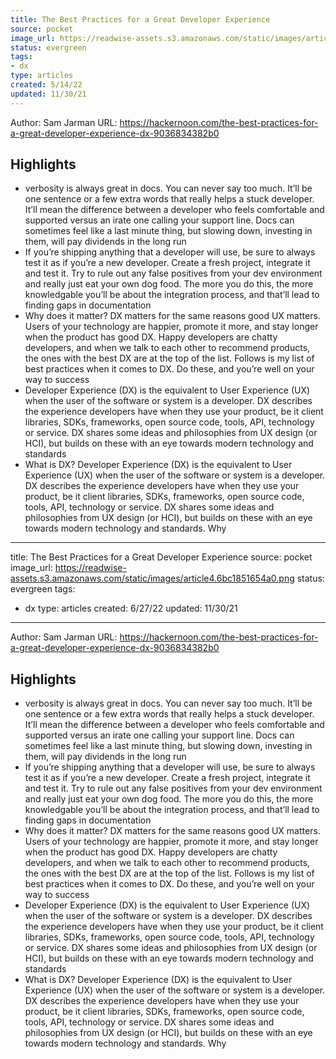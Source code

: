 ```yaml
---
title: The Best Practices for a Great Developer Experience
source: pocket
image_url: https://readwise-assets.s3.amazonaws.com/static/images/article4.6bc1851654a0.png
status: evergreen
tags: 
- dx 
type: articles
created: 5/14/22
updated: 11/30/21
---
```


Author: Sam Jarman
URL: https://hackernoon.com/the-best-practices-for-a-great-developer-experience-dx-9036834382b0

## Highlights
- verbosity is always great in docs. You can never say too much. It’ll be one sentence or a few extra words that really helps a stuck developer. It’ll mean the difference between a developer who feels comfortable and supported versus an irate one calling your support line. Docs can sometimes feel like a last minute thing, but slowing down, investing in them, will pay dividends in the long run
- If you’re shipping anything that a developer will use, be sure to always test it as if you’re a new developer. Create a fresh project, integrate it and test it. Try to rule out any false positives from your dev environment and really just eat your own dog food. The more you do this, the more knowledgable you’ll be about the integration process, and that’ll lead to finding gaps in documentation
- Why does it matter? DX matters for the same reasons good UX matters. Users of your technology are happier, promote it more, and stay longer when the product has good DX. Happy developers are chatty developers, and when we talk to each other to recommend products, the ones with the best DX are at the top of the list. Follows is my list of best practices when it comes to DX. Do these, and you’re well on your way to success
- Developer Experience (DX) is the equivalent to User Experience (UX) when the user of the software or system is a developer. DX describes the experience developers have when they use your product, be it client libraries, SDKs, frameworks, open source code, tools, API, technology or service. DX shares some ideas and philosophies from UX design (or HCI), but builds on these with an eye towards modern technology and standards
- What is DX? Developer Experience (DX) is the equivalent to User Experience (UX) when the user of the software or system is a developer. DX describes the experience developers have when they use your product, be it client libraries, SDKs, frameworks, open source code, tools, API, technology or service. DX shares some ideas and philosophies from UX design (or HCI), but builds on these with an eye towards modern technology and standards. Why
---
title: The Best Practices for a Great Developer Experience
source: pocket
image_url: https://readwise-assets.s3.amazonaws.com/static/images/article4.6bc1851654a0.png
status: evergreen
tags: 
- dx 
type: articles
created: 6/27/22
updated: 11/30/21
---

Author: Sam Jarman
URL: https://hackernoon.com/the-best-practices-for-a-great-developer-experience-dx-9036834382b0

## Highlights
- verbosity is always great in docs. You can never say too much. It’ll be one sentence or a few extra words that really helps a stuck developer. It’ll mean the difference between a developer who feels comfortable and supported versus an irate one calling your support line. Docs can sometimes feel like a last minute thing, but slowing down, investing in them, will pay dividends in the long run
- If you’re shipping anything that a developer will use, be sure to always test it as if you’re a new developer. Create a fresh project, integrate it and test it. Try to rule out any false positives from your dev environment and really just eat your own dog food. The more you do this, the more knowledgable you’ll be about the integration process, and that’ll lead to finding gaps in documentation
- Why does it matter? DX matters for the same reasons good UX matters. Users of your technology are happier, promote it more, and stay longer when the product has good DX. Happy developers are chatty developers, and when we talk to each other to recommend products, the ones with the best DX are at the top of the list. Follows is my list of best practices when it comes to DX. Do these, and you’re well on your way to success
- Developer Experience (DX) is the equivalent to User Experience (UX) when the user of the software or system is a developer. DX describes the experience developers have when they use your product, be it client libraries, SDKs, frameworks, open source code, tools, API, technology or service. DX shares some ideas and philosophies from UX design (or HCI), but builds on these with an eye towards modern technology and standards
- What is DX? Developer Experience (DX) is the equivalent to User Experience (UX) when the user of the software or system is a developer. DX describes the experience developers have when they use your product, be it client libraries, SDKs, frameworks, open source code, tools, API, technology or service. DX shares some ideas and philosophies from UX design (or HCI), but builds on these with an eye towards modern technology and standards. Why
